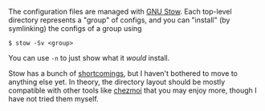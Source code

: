 The configuration files are managed with [GNU Stow].
Each top-level directory represents a "group" of configs, and you can
"install" (by symlinking) the configs of a group using

```console
$ stow -Sv <group>
```

You can use `-n` to just show what it _would_ install.

Stow has a bunch of [shortcomings], but I haven't bothered to move to
anything else yet. In theory, the directory layout should be mostly
compatible with other tools like [chezmoi] that you may enjoy more,
though I have not tried them myself.

[GNU Stow]: https://www.gnu.org/software/stow/
[shortcomings]: https://github.com/aspiers/stow/issues/33
[chezmoi]: https://www.chezmoi.io/
